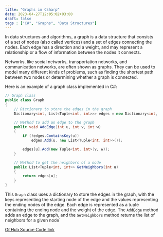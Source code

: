 ```yaml
---
title: "Graphs in Csharp"
date: 2023-04-27T12:05:02+03:00
draft: false
tags : ["C#", "Graphs", "Data Structures"]
---
```


In data structures and algorithms, a graph is a data structure that consists of a set of nodes (also called vertices) and a set of edges connecting the nodes. Each edge has a direction and a weight, and may represent a relationship or a flow of information between the nodes it connects.

Networks, like social networks, transportation networks, and communication networks, are often shown as graphs. They can be used to model many different kinds of problems, such as finding the shortest path between two nodes or determining whether a graph is connected.

Here is an example of a graph class implemented in C#:

```csharp	
// Graph class
public class Graph
{
    // Dictionary to store the edges in the graph
    Dictionary<int, List<Tuple<int, int>>> edges = new Dictionary<int, List<Tuple<int, int>>>();

    // Method to add an edge to the graph
    public void AddEdge(int u, int v, int w)
    {
        if (!edges.ContainsKey(u))
            edges.Add(u, new List<Tuple<int, int>>());

        edges[u].Add(new Tuple<int, int>(v, w));
    }

    // Method to get the neighbors of a node
    public List<Tuple<int, int>> GetNeighbors(int u)
    {
        return edges[u];
    }
}
```
This ```Graph``` class uses a dictionary to store the edges in the graph, with the keys representing the starting node of the edge and the values representing the ending nodes of the edge. Each edge is represented as a tuple containing the ending node and the weight of the edge. The ```AddEdge``` method adds an edge to the graph, and the ```GetNeighbors``` method returns the list of neighbors for a given node`

[GitHub Source Code link](https://github.com/nirzaf/GraphDataStructure)

